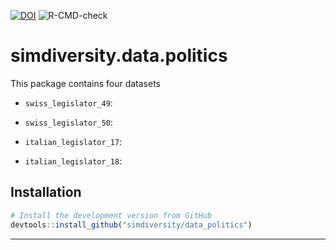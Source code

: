 [![DOI](https://zenodo.org/badge/259206119.svg)](https://zenodo.org/badge/latestdoi/259206119) ![R-CMD-check](https://github.com/simdiversity/data-politics/workflows/R-CMD-check/badge.svg)
# simdiversity.data.politics


This package contains four datasets

* `swiss_legislator_49`: 

* `swiss_legislator_50`: 

* `italian_legislator_17`: 

* `italian_legislator_18`: 

## Installation

```R
# Install the development version from GitHub
devtools::install_github("simdiversity/data_politics")
```

-----

